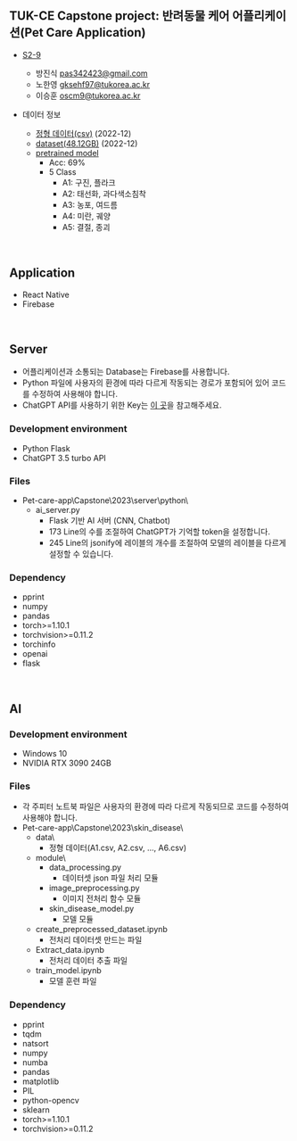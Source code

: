 ## TUK-CE Capstone project: 반려동물 케어 어플리케이션(Pet Care Application)
- [S2-9](https://drive.google.com/file/d/1giU1pYGtdT9mLH-DMJ_dQV0NAyd9nFFq/view?usp=sharing)
  - 방진식 pas342423@gmail.com
  - 노한영 gksehf97@tukorea.ac.kr
  - 이승훈 oscm9@tukorea.ac.kr

- 데이터 정보
  - [정형 데이터(csv)](https://drive.google.com/file/d/1BIObNyMgc2k1ApZL7BcpR7KQC-L2Vn70/view?usp=sharing) (2022-12)
  - [dataset(48.12GB)](https://www.aihub.or.kr/aihubdata/data/view.do?dataSetSn=561) (2022-12)
  - [pretrained model](https://drive.google.com/file/d/1F-lV7uH7nnuANQlnY2oMVhxYmI31oNUf/view?usp=sharing)
    - Acc: 69%
    - 5 Class
      - A1: 구진, 플라크
      - A2: 태선화, 과다색소침착
      - A3: 농포, 여드름
      - A4: 미란, 궤양
      - A5: 결절, 종괴
</br>

## Application
- React Native
- Firebase
</br>

## Server
- 어플리케이션과 소통되는 Database는 Firebase를 사용합니다.
- Python 파일에 사용자의 환경에 따라 다르게 작동되는 경로가 포함되어 있어 코드를 수정하여 사용해야 합니다.
- ChatGPT API를 사용하기 위한 Key는 [이 곳](https://platform.openai.com/docs/introduction)을 참고해주세요.

### Development environment
- Python Flask
- ChatGPT 3.5 turbo API

### Files
- Pet-care-app\Capstone\2023\server\python\
  - ai_server.py
    - Flask 기반 AI 서버 (CNN, Chatbot)
    - 173 Line의 수를 조절하여 ChatGPT가 기억할 token을 설정합니다.
    - 245 Line의 jsonify에 레이블의 개수를 조절하여 모델의 레이블을 다르게 설정할 수 있습니다.

### Dependency
- pprint
- numpy
- pandas
- torch>=1.10.1
- torchvision>=0.11.2
- torchinfo
- openai
- flask
</br>
  
## AI
### Development environment
- Windows 10
- NVIDIA RTX 3090 24GB

### Files
- 각 주피터 노트북 파일은 사용자의 환경에 따라 다르게 작동되므로 코드를 수정하여 사용해야 합니다.
- Pet-care-app\Capstone\2023\skin_disease\
  - data\
    - 정형 데이터(A1.csv, A2.csv, ..., A6.csv)
  - module\
    - data_processing.py
      - 데이터셋 json 파일 처리 모듈
    - image_preprocessing.py
      - 이미지 전처리 함수 모듈
    - skin_disease_model.py
      - 모델 모듈
  - create_preprocessed_dataset.ipynb
    - 전처리 데이터셋 만드는 파일
  - Extract_data.ipynb
    - 전처리 데이터 추출 파일
  - train_model.ipynb
    - 모델 훈련 파일
 
### Dependency
- pprint
- tqdm
- natsort
- numpy
- numba
- pandas
- matplotlib
- PIL
- python-opencv
- sklearn
- torch>=1.10.1
- torchvision>=0.11.2

